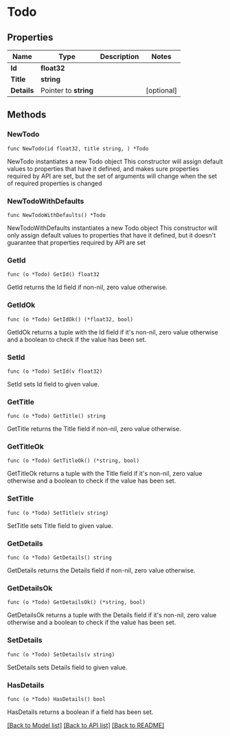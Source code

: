 # Todo

## Properties

Name | Type | Description | Notes
------------ | ------------- | ------------- | -------------
**Id** | **float32** |  | 
**Title** | **string** |  | 
**Details** | Pointer to **string** |  | [optional] 

## Methods

### NewTodo

`func NewTodo(id float32, title string, ) *Todo`

NewTodo instantiates a new Todo object
This constructor will assign default values to properties that have it defined,
and makes sure properties required by API are set, but the set of arguments
will change when the set of required properties is changed

### NewTodoWithDefaults

`func NewTodoWithDefaults() *Todo`

NewTodoWithDefaults instantiates a new Todo object
This constructor will only assign default values to properties that have it defined,
but it doesn't guarantee that properties required by API are set

### GetId

`func (o *Todo) GetId() float32`

GetId returns the Id field if non-nil, zero value otherwise.

### GetIdOk

`func (o *Todo) GetIdOk() (*float32, bool)`

GetIdOk returns a tuple with the Id field if it's non-nil, zero value otherwise
and a boolean to check if the value has been set.

### SetId

`func (o *Todo) SetId(v float32)`

SetId sets Id field to given value.


### GetTitle

`func (o *Todo) GetTitle() string`

GetTitle returns the Title field if non-nil, zero value otherwise.

### GetTitleOk

`func (o *Todo) GetTitleOk() (*string, bool)`

GetTitleOk returns a tuple with the Title field if it's non-nil, zero value otherwise
and a boolean to check if the value has been set.

### SetTitle

`func (o *Todo) SetTitle(v string)`

SetTitle sets Title field to given value.


### GetDetails

`func (o *Todo) GetDetails() string`

GetDetails returns the Details field if non-nil, zero value otherwise.

### GetDetailsOk

`func (o *Todo) GetDetailsOk() (*string, bool)`

GetDetailsOk returns a tuple with the Details field if it's non-nil, zero value otherwise
and a boolean to check if the value has been set.

### SetDetails

`func (o *Todo) SetDetails(v string)`

SetDetails sets Details field to given value.

### HasDetails

`func (o *Todo) HasDetails() bool`

HasDetails returns a boolean if a field has been set.


[[Back to Model list]](../README.md#documentation-for-models) [[Back to API list]](../README.md#documentation-for-api-endpoints) [[Back to README]](../README.md)


